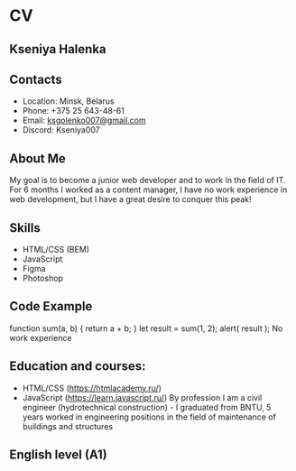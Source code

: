 #  CV
## Kseniya Halenka
## Contacts
* Location: Minsk, Belarus
* Phone: +375 25 643-48-61
* Email: ksgolenko007@gmail.com
* Discord: Kseniya007
## About Me
My goal is to become a junior web developer and to work in the field of IT. For 6 months I worked as a content manager, I have no work experience in web development, but I have a great desire to conquer this peak!
## Skills
* HTML/CSS (BEM)
* JavaScript
* Figma
* Photoshop
## Code Example
function sum(a, b) {
  return a + b;
}
let result = sum(1, 2);
alert( result );
No work experience
## Education and courses:
* HTML/CSS (https://htmlacademy.ru/)
* JavaScript (https://learn.javascript.ru/)
By profession I am a civil engineer (hydrotechnical construction) - I graduated from BNTU, 5 years worked in engineering positions in the field of maintenance of buildings and structures
## English level (A1)